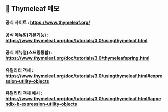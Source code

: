 ## 🌿 Thymeleaf 메모

#### 공식 사이트 : https://www.thymeleaf.org/
#### 공식 메뉴얼(기본기능) : https://www.thymeleaf.org/doc/tutorials/3.0/usingthymeleaf.html 
#### 공식 메뉴얼(스프링통합) : https://www.thymeleaf.org/doc/tutorials/3.0/thymeleafspring.html

#### 유틸리티 객체 : https://www.thymeleaf.org/doc/tutorials/3.0/usingthymeleaf.html#expression-utility-objects
#### 유틸리티 객체 예시 : https://www.thymeleaf.org/doc/tutorials/3.0/usingthymeleaf.html#appendix-b-expression-utility-objects

